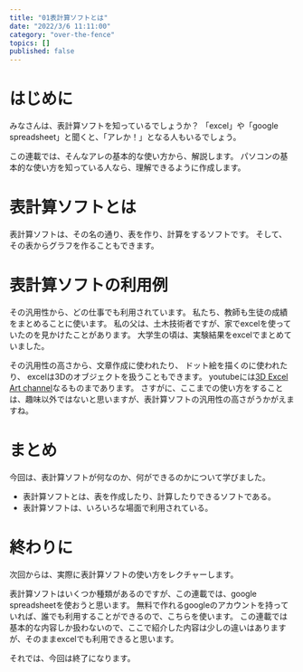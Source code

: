 ```yaml
---
title: "01表計算ソフトとは"
date: "2022/3/6 11:11:00"
category: "over-the-fence"
topics: []
published: false
---
```




# はじめに

みなさんは、表計算ソフトを知っているでしょうか？
「excel」や「google spreadsheet」と聞くと、「アレか！」となる人もいるでしょう。

この連載では、そんなアレの基本的な使い方から、解説します。
パソコンの基本的な使い方を知っている人なら、理解できるように作成します。

# 表計算ソフトとは

表計算ソフトは、その名の通り、表を作り、計算をするソフトです。
そして、その表からグラフを作ることもできます。

# 表計算ソフトの利用例

その汎用性から、どの仕事でも利用されています。
私たち、教師も生徒の成績をまとめることに使います。
私の父は、土木技術者ですが、家でexcelを使っていたのを見かけたことがあります。
大学生の頃は、実験結果をexcelでまとめていました。

その汎用性の高さから、文章作成に使われたり、
ドット絵を描くのに使われたり、
excelは3Dのオブジェクトを扱うこともできます。
youtubeには[3D Excel Art channel](https://www.youtube.com/channel/UCRuiE_Y_sCCYE7P1Qgrt5AA)なるものまであります。
さすがに、ここまでの使い方をすることは、趣味以外ではないと思いますが、表計算ソフトの汎用性の高さがうかがえますね。

# まとめ

今回は、表計算ソフトが何なのか、何ができるのかについて学びました。

- 表計算ソフトとは、表を作成したり、計算したりできるソフトである。
- 表計算ソフトは、いろいろな場面で利用されている。

# 終わりに

次回からは、実際に表計算ソフトの使い方をレクチャーします。

表計算ソフトはいくつか種類があるのですが、この連載では、google spreadsheetを使おうと思います。
無料で作れるgoogleのアカウントを持っていれば、誰でも利用することができるので、こちらを使います。
この連載では基本的な内容しか扱わないので、ここで紹介した内容は少しの違いはありますが、そのままexcelでも利用できると思います。

それでは、今回は終了になります。